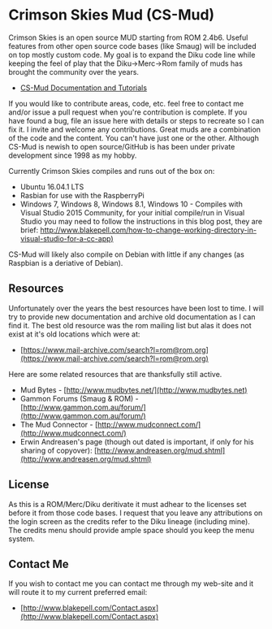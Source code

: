Crimson Skies Mud (CS-Mud)
==========================

Crimson Skies is an open source MUD starting from ROM 2.4b6.  Useful features from other open source code bases
(like Smaug) will be included on top mostly custom code.  My goal is to expand the Diku code line while
keeping the feel of play that the Diku->Merc->Rom family of muds has brought the community over the years.

  - [CS-Mud Documentation and Tutorials](./doc/index.md)

If you would like to contribute areas, code, etc. feel free to contact me and/or issue a pull request when you're
contribution is complete.  If you have found a bug, file an issue here with details or steps to recreate so I can 
fix it.  I invite and welcome any contributions.  Great muds are a combination of the code and the content.  You
can't have just one or the other.  Although CS-Mud is newish to open source/GitHub is has been under private
development since 1998 as my hobby.

Currently Crimson Skies compiles and runs out of the box on:

  - Ubuntu 16.04.1 LTS
  - Rasbian for use with the RaspberryPi
  - Windows 7, Windows 8, Windows 8.1, Windows 10 - Compiles with Visual Studio 2015 Community, for your initial 
    compile/run in Visual Studio you may need to follow the instructions in this blog post, 
    they are brief: [http://www.blakepell.com/how-to-change-working-directory-in-visual-studio-for-a-cc-app)](http://www.blakepell.com/how-to-change-working-directory-in-visual-studio-for-a-cc-app)

CS-Mud will likely also compile on Debian with little if any changes (as Raspbian is a deriative of Debian).

## Resources

Unfortunately over the years the best resources have been lost to time.  I will try to
provide new documentation and archive old documentation as I can find it.  The best 
old resource was the rom mailing list but alas it does not exist at it's old locations
which were at:

  - [https://www.mail-archive.com/search?l=rom@rom.org](https://www.mail-archive.com/search?l=rom@rom.org)

Here are some related resources that are thanksfully still active.

  - Mud Bytes - [http://www.mudbytes.net/](http://www.mudbytes.net)
  - Gammon Forums (Smaug & ROM) - [http://www.gammon.com.au/forum/](http://www.gammon.com.au/forum/)
  - The Mud Connector - [http://www.mudconnect.com/](http://www.mudconnect.com/)
  - Erwin Andreasen's page (though out dated is important, if only for his sharing of copyover): [http://www.andreasen.org/mud.shtml](http://www.andreasen.org/mud.shtml)

## License 

As this is a ROM/Merc/Diku deritivate it must adhear to the licenses set before it from those code bases.  I
request that you leave any attributions on the login screen as the credits refer to the Diku lineage (including
mine).  The credits menu should provide ample space should you keep the menu system.

## Contact Me

If you wish to contact me you can contact me through my web-site and it will route it to
my current preferred email:

 - [http://www.blakepell.com/Contact.aspx](http://www.blakepell.com/Contact.aspx)
